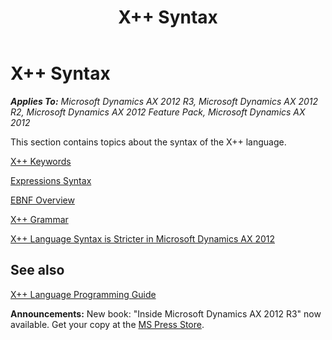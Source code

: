 ﻿---
title: X++ Syntax
TOCTitle: X++ Syntax
ms:assetid: 02ebc76b-8518-4cbf-9819-d7f47692ae10
ms:mtpsurl: https://msdn.microsoft.com/en-us/library/Aa572617(v=AX.60)
ms:contentKeyID: 35240182
ms.date: 05/18/2015
mtps_version: v=AX.60
---

# X++ Syntax 


_**Applies To:** Microsoft Dynamics AX 2012 R3, Microsoft Dynamics AX 2012 R2, Microsoft Dynamics AX 2012 Feature Pack, Microsoft Dynamics AX 2012_

This section contains topics about the syntax of the X++ language.

[X++ Keywords](x-keywords.md)

[Expressions Syntax](expressions-syntax.md)

[EBNF Overview](ebnf-overview.md)

[X++ Grammar](x-grammar.md)

[X++ Language Syntax is Stricter in Microsoft Dynamics AX 2012](x-language-syntax-is-stricter-in-microsoft-dynamics-ax-2012.md)

## See also

[X++ Language Programming Guide](x-language-programming-guide.md)

  
**Announcements:** New book: "Inside Microsoft Dynamics AX 2012 R3" now available. Get your copy at the [MS Press Store](https://www.microsoftpressstore.com/store/inside-microsoft-dynamics-ax-2012-r3-9780735685109).

